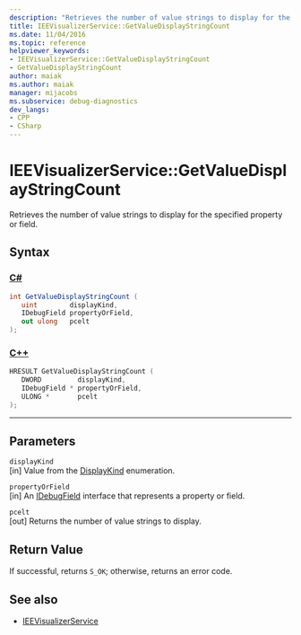 ```yaml
---
description: "Retrieves the number of value strings to display for the specified property or field."
title: IEEVisualizerService::GetValueDisplayStringCount
ms.date: 11/04/2016
ms.topic: reference
helpviewer_keywords:
- IEEVisualizerService::GetValueDisplayStringCount
- GetValueDisplayStringCount
author: maiak
ms.author: maiak
manager: mijacobs
ms.subservice: debug-diagnostics
dev_langs:
- CPP
- CSharp
---
```

# IEEVisualizerService::GetValueDisplayStringCount

Retrieves the number of value strings to display for the specified property or field.

## Syntax

### [C#](#tab/csharp)
```csharp
int GetValueDisplayStringCount (
   uint        displayKind,
   IDebugField propertyOrField,
   out ulong   pcelt
);
```
### [C++](#tab/cpp)
```cpp
HRESULT GetValueDisplayStringCount (
   DWORD         displayKind,
   IDebugField * propertyOrField,
   ULONG *       pcelt
);
```
---

## Parameters
`displayKind`\
[in] Value from the [DisplayKind](../../../extensibility/debugger/reference/displaykind.md) enumeration.

`propertyOrField`\
[in] An [IDebugField](../../../extensibility/debugger/reference/idebugfield.md) interface that represents a property or field.

`pcelt`\
[out] Returns the number of value strings to display.

## Return Value
 If successful, returns `S_OK`; otherwise, returns an error code.

## See also
- [IEEVisualizerService](../../../extensibility/debugger/reference/ieevisualizerservice.md)
